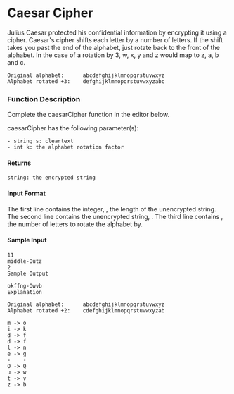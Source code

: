 # Caesar Cipher
Julius Caesar protected his confidential information by encrypting it using a cipher. Caesar's cipher shifts each letter by a number of letters. If the shift takes you past the end of the alphabet, just rotate back to the front of the alphabet. In the case of a rotation by 3, w, x, y and z would map to z, a, b and c.
```
Original alphabet:      abcdefghijklmnopqrstuvwxyz
Alphabet rotated +3:    defghijklmnopqrstuvwxyzabc
```

### Function Description

Complete the caesarCipher function in the editor below.

caesarCipher has the following parameter(s):
```
- string s: cleartext
- int k: the alphabet rotation factor
```
#### Returns

```
string: the encrypted string
```
#### Input Format

The first line contains the integer, , the length of the unencrypted string.
The second line contains the unencrypted string, .
The third line contains , the number of letters to rotate the alphabet by.

#### Sample Input
```
11
middle-Outz
2
Sample Output

okffng-Qwvb
Explanation

Original alphabet:      abcdefghijklmnopqrstuvwxyz
Alphabet rotated +2:    cdefghijklmnopqrstuvwxyzab

m -> o
i -> k
d -> f
d -> f
l -> n
e -> g
-    -
O -> Q
u -> w
t -> v
z -> b
```